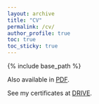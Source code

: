 ```yaml
---
layout: archive
title: "CV"
permalink: /cv/
author_profile: true
toc: true
toc_sticky: true
---
```


{% include base_path %}

Also available in [PDF]({{base_path}}/files/cv.pdf).

See my certificates at [DRIVE](https://drive.google.com/drive/folders/1ParksEm2dafW5VAi8u5X7A9FKFeer2kM?usp=sharing).
